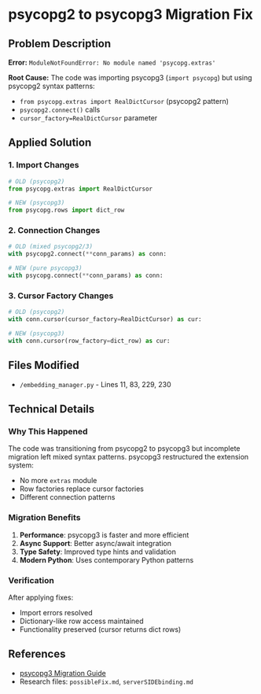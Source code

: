 # psycopg2 to psycopg3 Migration Fix

## Problem Description
**Error:** `ModuleNotFoundError: No module named 'psycopg.extras'`

**Root Cause:** The code was importing psycopg3 (`import psycopg`) but using psycopg2 syntax patterns:
- `from psycopg.extras import RealDictCursor` (psycopg2 pattern)
- `psycopg2.connect()` calls  
- `cursor_factory=RealDictCursor` parameter

## Applied Solution

### 1. Import Changes
```python
# OLD (psycopg2)
from psycopg.extras import RealDictCursor

# NEW (psycopg3) 
from psycopg.rows import dict_row
```

### 2. Connection Changes
```python
# OLD (mixed psycopg2/3)
with psycopg2.connect(**conn_params) as conn:

# NEW (pure psycopg3)
with psycopg.connect(**conn_params) as conn:
```

### 3. Cursor Factory Changes
```python
# OLD (psycopg2)
with conn.cursor(cursor_factory=RealDictCursor) as cur:

# NEW (psycopg3)
with conn.cursor(row_factory=dict_row) as cur:
```

## Files Modified
- `/embedding_manager.py` - Lines 11, 83, 229, 230

## Technical Details

### Why This Happened
The code was transitioning from psycopg2 to psycopg3 but incomplete migration left mixed syntax patterns. psycopg3 restructured the extension system:
- No more `extras` module
- Row factories replace cursor factories
- Different connection patterns

### Migration Benefits
1. **Performance**: psycopg3 is faster and more efficient
2. **Async Support**: Better async/await integration
3. **Type Safety**: Improved type hints and validation
4. **Modern Python**: Uses contemporary Python patterns

### Verification
After applying fixes:
- Import errors resolved
- Dictionary-like row access maintained
- Functionality preserved (cursor returns dict rows)

## References
- [psycopg3 Migration Guide](https://www.psycopg.org/psycopg3/docs/basic/from_pg2.html)
- Research files: `possibleFix.md`, `serverSIDEbinding.md`